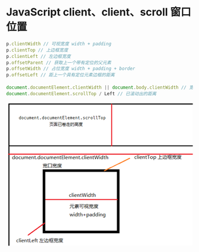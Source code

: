 # JavaScript client、client、scroll 窗口位置

```js
p.clientWidth // 可视宽度 width + padding
p.clientTop // 上边框宽度
p.clientLeft // 左边框宽度
p.offsetParent // 获取上一个带有定位的父元素
p.offsetWidth // 占位宽度 width + padding + border
p.offsetLeft // 距上一个具有定位元素边框的距离

document.documentElement.clientWidth || document.body.clientWidth // 宽口宽度
document.documentElement.scrollTop / Left // 已滚动出的距离
```

![javascript 获取 client、offset值](./img/client.png)
